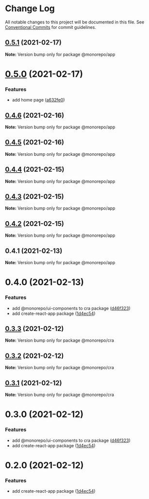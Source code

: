 # Change Log

All notable changes to this project will be documented in this file.
See [Conventional Commits](https://conventionalcommits.org) for commit guidelines.

## [0.5.1](https://github.com/emunhoz/find-movies/compare/@monorepo/app@0.5.0...@monorepo/app@0.5.1) (2021-02-17)

**Note:** Version bump only for package @monorepo/app





# [0.5.0](https://github.com/emunhoz/find-movies/compare/@monorepo/app@0.4.6...@monorepo/app@0.5.0) (2021-02-17)


### Features

* add home page ([a632fe0](https://github.com/emunhoz/find-movies/commit/a632fe048241df80e50cbe0b61f04f06b47af150))





## [0.4.6](https://github.com/emunhoz/find-movies/compare/@monorepo/app@0.4.5...@monorepo/app@0.4.6) (2021-02-16)

**Note:** Version bump only for package @monorepo/app





## [0.4.5](https://github.com/emunhoz/find-movies/compare/@monorepo/app@0.4.4...@monorepo/app@0.4.5) (2021-02-16)

**Note:** Version bump only for package @monorepo/app





## [0.4.4](https://github.com/emunhoz/find-movies/compare/@monorepo/app@0.4.3...@monorepo/app@0.4.4) (2021-02-15)

**Note:** Version bump only for package @monorepo/app





## [0.4.3](https://github.com/emunhoz/find-movies/compare/@monorepo/app@0.4.2...@monorepo/app@0.4.3) (2021-02-15)

**Note:** Version bump only for package @monorepo/app





## [0.4.2](https://github.com/emunhoz/find-movies/compare/@monorepo/app@0.4.1...@monorepo/app@0.4.2) (2021-02-15)

**Note:** Version bump only for package @monorepo/app





## 0.4.1 (2021-02-13)

**Note:** Version bump only for package @monorepo/app





# 0.4.0 (2021-02-13)


### Features

* add @monorepo/ui-components to cra package ([d46f323](https://github.com/emunhoz/find-movies/commit/d46f323171f34183ff1b5530014dc2f47fe6369d))
* add create-react-app package ([1d4ec54](https://github.com/emunhoz/find-movies/commit/1d4ec544608e5423ecfb65d1b38feafd0e33f30e))





## [0.3.3](https://github.com/emunhoz/monorepo-boilerplate/compare/@monorepo/cra@0.3.2...@monorepo/cra@0.3.3) (2021-02-12)

**Note:** Version bump only for package @monorepo/cra





## [0.3.2](https://github.com/emunhoz/monorepo-boilerplate/compare/@monorepo/cra@0.3.1...@monorepo/cra@0.3.2) (2021-02-12)

**Note:** Version bump only for package @monorepo/cra





## [0.3.1](https://github.com/emunhoz/monorepo-boilerplate/compare/@monorepo/cra@0.3.0...@monorepo/cra@0.3.1) (2021-02-12)

**Note:** Version bump only for package @monorepo/cra





# 0.3.0 (2021-02-12)


### Features

* add @monorepo/ui-components to cra package ([d46f323](https://github.com/emunhoz/monorepo-boilerplate/commit/d46f323171f34183ff1b5530014dc2f47fe6369d))
* add create-react-app package ([1d4ec54](https://github.com/emunhoz/monorepo-boilerplate/commit/1d4ec544608e5423ecfb65d1b38feafd0e33f30e))





# 0.2.0 (2021-02-12)


### Features

* add create-react-app package ([1d4ec54](https://github.com/emunhoz/monorepo-boilerplate/commit/1d4ec544608e5423ecfb65d1b38feafd0e33f30e))
